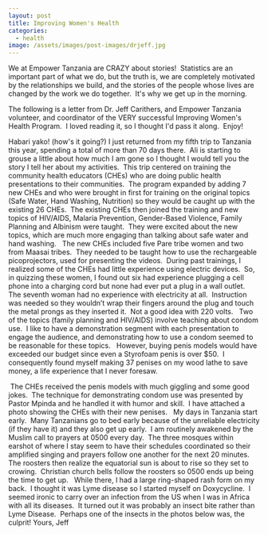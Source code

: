 ```yaml
---
layout: post
title: Improving Women's Health
categories:
  - health
image: /assets/images/post-images/drjeff.jpg
---
```


We at Empower Tanzania are CRAZY about stories! &nbsp;Statistics are an important part of what we do, but the truth is, we are completely motivated by the relationships we build, and the stories of the people whose lives are changed by the work we do together. &nbsp;It's why we get up in the morning.

The following is a letter from Dr. Jeff Carithers, and Empower Tanzania volunteer, and coordinator of the VERY successful Improving Women's Health Program. &nbsp;I loved reading it, so I thought I'd pass it along. &nbsp;Enjoy!

Habari yako! (how's it going?) I just returned from my fifth trip to Tanzania this year, spending a total of more than 70 days there.&nbsp; Ali is starting to grouse a little about how much I am gone so I thought I would tell you the story I tell her about my activities.&nbsp; This trip centered on training the community health educators (CHEs) who are doing public health presentations to their communities.&nbsp; The program expanded by adding 7 new CHEs and who were brought in first for training on the original topics (Safe Water, Hand Washing, Nutrition) so they would be caught up with the existing 26 CHEs.&nbsp; The existing CHEs then joined the training and new topics of HIV/AIDS, Malaria Prevention, Gender-Based Violence, Family Planning and Albinism were taught.&nbsp; They were excited about the new topics, which are much more engaging than talking about safe water and hand washing.&nbsp; &nbsp;The new CHEs included five Pare tribe women and two from Maasai tribes.&nbsp; They needed to be taught how to use the rechargeable picoprojectors, used for presenting the videos.&nbsp; During past trainings, I realized some of the CHEs had little experience using electric devices.&nbsp; So, in quizzing these women, I found out six had experience plugging a cell phone into a charging cord but none had ever put a plug in a wall outlet.&nbsp; The seventh woman had no experience with electricity at all.&nbsp; Instruction was needed so they wouldn’t wrap their fingers around the plug and touch the metal prongs as they inserted it.&nbsp; Not a good idea with 220 volts. &nbsp; Two of the topics (family planning and HIV/AIDS) involve teaching about condom use.&nbsp; I like to have a demonstration segment with each presentation to engage the audience, and demonstrating how to use a condom seemed to be reasonable for these topics. &nbsp; However, buying penis models would have exceeded our budget since even a Styrofoam penis is over $50.&nbsp; I consequently found myself making 37 penises on my wood lathe to save money, a life experience that I never foresaw.

&nbsp;The CHEs received the penis models with much giggling and some good jokes.&nbsp; The technique for demonstrating condom use was presented by Pastor Mpinda and he handled it with humor and skill.&nbsp; I have attached a photo showing the CHEs with their new penises.&nbsp; &nbsp;My days in Tanzania start early.&nbsp; Many Tanzanians go to bed early because of the unreliable electricity (if they have it) and they also get up early.&nbsp; I am routinely awakened by the Muslim call to prayers at 0500 every day.&nbsp; The three mosques within earshot of where I stay seem to have their schedules coordinated so their amplified singing and prayers follow one another for the next 20 minutes.&nbsp; The roosters then realize the equatorial sun is about to rise so they set to crowing.&nbsp; Christian church bells follow the roosters so 0500 ends up being the time to get up.&nbsp; &nbsp;While there, I had a large ring-shaped rash form on my back.&nbsp; I thought it was Lyme disease so I started myself on Doxycycline.&nbsp; I seemed ironic to carry over an infection from the US when I was in Africa with all its diseases.&nbsp; It turned out it was probably an insect bite rather than Lyme Disease.&nbsp; Perhaps one of the insects in the photos below was, the culprit! Yours, Jeff